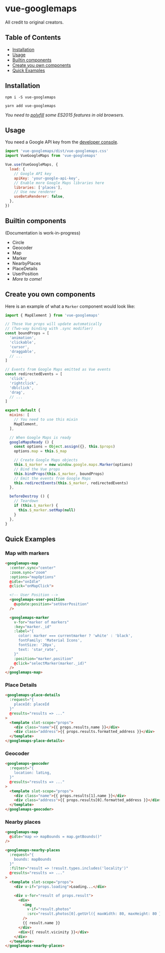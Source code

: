 # vue-googlemaps

All credit to original creators.

## Table of Contents

- [Installation](#installation)
- [Usage](#usage)
- [Builtin components](#builtin-components)
- [Create you own components](#create-you-own-components)
- [Quick Examples](#quick-examples)

## Installation

```
npm i -S vue-googlemaps
```

```
yarn add vue-googlemaps
```

*You need to [polyfill](https://babeljs.io/docs/usage/polyfill/) some ES2015 features in old browsers.*

## Usage

You need a Google API key from the [developer console](http://console.developers.google.com/).

```js
import 'vue-googlemaps/dist/vue-googlemaps.css'
import VueGoogleMaps from 'vue-googlemaps'

Vue.use(VueGoogleMaps, {
  load: {
    // Google API key
    apiKey: 'your-google-api-key',
    // Enable more Google Maps libraries here
    libraries: ['places'],
    // Use new renderer
    useBetaRenderer: false,
  },
})
```

## Builtin components

(Documentation is work-in-progress)

- Circle
- Geocoder
- Map
- Marker
- NearbyPlaces
- PlaceDetails
- UserPosition
- *More to come!*

## Create you own components

Here is an example of what a `Marker` component would look like:

```js
import { MapElement } from 'vue-googlemaps'

// Those Vue props will update automatically
// (Two-way binding with .sync modifier)
const boundProps = [
  'animation',
  'clickable',
  'cursor',
  'draggable',
  // ...
]

// Events from Google Maps emitted as Vue events
const redirectedEvents = [
  'click',
  'rightclick',
  'dblclick',
  'drag',
  // ...
]

export default {
  mixins: [
    // You need to use this mixin
    MapElement,
  ],

  // When Google Maps is ready
  googleMapsReady () {
    const options = Object.assign({}, this.$props)
    options.map = this.$_map

    // Create Google Maps objects
    this.$_marker = new window.google.maps.Marker(options)
    // Bind the Vue props
    this.bindProps(this.$_marker, boundProps)
    // Emit the events from Google Maps
    this.redirectEvents(this.$_marker, redirectedEvents)
  },

  beforeDestroy () {
    // Teardown
    if (this.$_marker) {
      this.$_marker.setMap(null)
    }
  },
}
```

## Quick Examples

### Map with markers

```html
<googlemaps-map
  :center.sync="center"
  :zoom.sync="zoom"
  :options="mapOptions"
  @idle="onIdle"
  @click="onMapClick">

  <!-- User Position -->
  <googlemaps-user-position
    @update:position="setUserPosition"
  />

  <googlemaps-marker
    v-for="marker of markers"
    :key="marker._id"
    :label="{
      color: marker === currentmarker ? 'white' : 'black',
      fontFamily: 'Material Icons',
      fontSize: '20px',
      text: 'star_rate',
    }"
    :position="marker.position"
    @click="selectMarker(marker._id)"
  />
</googlemaps-map>
```

### Place Details

```html
<googlemaps-place-details
  :request="{
    placeId: placeId
  }"
  @results="results => ..."
>
  <template slot-scope="props">
    <div class="name">{{ props.results.name }}</div>
    <div class="address">{{ props.results.formatted_address }}</div>
  </template>
</googlemaps-place-details>
```

### Geocoder

```html
<googlemaps-geocoder
  :request="{
    location: latLng,
  }"
  @results="results => ..."
>
  <template slot-scope="props">
    <div class="name">{{ props.results[1].name }}</div>
    <div class="address">{{ props.results[0].formatted_address }}</div>
  </template>
</googlemaps-geocoder>
```

### Nearby places

```html
<googlemaps-map
  @idle="map => mapBounds = map.getBounds()"
/>

<googlemaps-nearby-places
  :request="{
    bounds: mapBounds
  }"
  :filter="result => !result.types.includes('locality')"
  @results="results => ..."
>
  <template slot-scope="props">
    <div v-if="props.loading">Loading...</div>

    <div v-for="result of props.result">
      <div>
        <img
          v-if="result.photos"
          :src="result.photos[0].getUrl({ maxWidth: 80, maxHeight: 80 })"
        />
        {{ result.name }}
      </div>
      <div>{{ result.vicinity }}</div>
    </div>
  </template>
</googlemaps-nearby-places>
```
